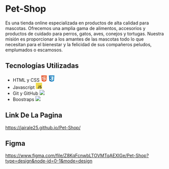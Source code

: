 # Pet-Shop

Es una tienda online especializada en productos de alta calidad para mascotas. Ofrecemos una amplia gama de alimentos, accesorios y productos de cuidado para perros, gatos, aves, conejos y tortugas. Nuestra misión es proporcionar a los amantes de las mascotas todo lo que necesitan para el bienestar y la felicidad de sus compañeros peludos, emplumados o escamosos.

## Tecnologías Utilizadas

- HTML y CSS <img src="https://github.com/devicons/devicon/blob/master/icons/html5/html5-original.svg" alt="" width="20px"> <img src="https://github.com/devicons/devicon/blob/master/icons/css3/css3-original.svg" alt="" width="20px">
- Javascript  <img src="https://github.com/devicons/devicon/blob/master/icons/javascript/javascript-original.svg" alt="" width="20">
- Git y GitHub <img src="https://git-scm.com/images/logos/downloads/Git-Icon-1788C.png" style="width:23px;">
- Boostraps <img src="https://upload.wikimedia.org/wikipedia/commons/thumb/b/b2/Bootstrap_logo.svg/800px-Bootstrap_logo.svg.png" style="width:23px;">

## Link De La Pagina

https://jairale25.github.io/Pet-Shop/

## Figma

https://www.figma.com/file/Z8KqFcnwbLTOVMTqAEXlGe/Pet-Shop?type=design&node-id=0-1&mode=design
